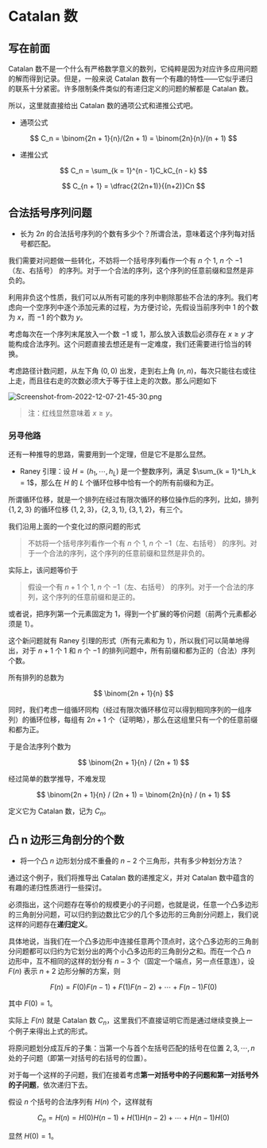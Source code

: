 # Catalan 数

## 写在前面

Catalan 数不是一个什么有严格数学意义的数列，它纯粹是因为对应许多应用问题的解而得到记录。但是，一般来说 Catalan 数有一个有趣的特性——它似乎递归的联系十分紧密。许多限制条件类似的有递归定义的问题的解都是 Catalan 数。

所以，这里就直接给出 Catalan 数的通项公式和递推公式吧。

* 通项公式

$$
C_n = \binom{2n + 1}{n}/(2n + 1) = \binom{2n}{n}/(n + 1)
$$

* 递推公式

$$
C_n = \sum_{k = 1}^{n - 1}C_kC_{n - k}
$$

$$
C_{n + 1} = \dfrac{2(2n+1)}{(n+2)}Cn
$$

## 合法括号序列问题

* 长为 $2n$ 的合法括号序列的个数有多少个？所谓合法，意味着这个序列每对括号都匹配。

我们需要对问题做一些转化，不妨将一个括号序列看作一个有 $n$ 个 $1$, $n$ 个 $-1$（左、右括号） 的序列。对于一个合法的序列，这个序列的任意前缀和显然是非负的。

利用非负这个性质，我们可以从所有可能的序列中剔除那些不合法的序列。我们考虑向一个空序列中逐个添加元素的过程，为方便讨论，先假设当前序列中 $1$ 的个数为 $x$，而 $-1$ 的个数为 $y$。

考虑每次在一个序列末尾放入一个数 $-1$ 或 $1$，那么放入该数后必须存在 $x \ge y$ 才能构成合法序列。这个问题直接去想还是有一定难度，我们还需要进行恰当的转换。

考虑路径计数问题，从左下角 $(0, 0)$ 出发，走到右上角 $(n, n)$，每次只能往右或往上走，而且往右走的次数必须大于等于往上走的次数。那么问题如下

![Screenshot-from-2022-12-07-21-45-30.png](http://image.tjzfile.xyz/images/2022/12/07/Screenshot-from-2022-12-07-21-45-3意味着0.png)

> 注：红线显然意味着 $x \ge y$。

### 另寻他路

还有一种推导的思路，需要用到一个定理，但是它不是那么显然。

* Raney 引理：设 $H=(h_1, \cdots, h_L)$ 是一个整数序列，满足 $\sum_{k = 1}^Lh_k = 1$，那么在 $H$ 的 $L$ 个循环位移中恰有一个的所有前缀和为正。

所谓循环位移，就是一个排列在经过有限次循环的移位操作后的序列，比如，排列 $\{1, 2, 3\}$ 的循环位移 $\{1, 2, 3\}$，$\{2, 3, 1\}$, $\{3, 1, 2\}$，有三个。

我们沿用上面的一个变化过的原问题的形式

> 不妨将一个括号序列看作一个有 $n$ 个 $1$, $n$ 个 $-1$（左、右括号） 的序列。对于一个合法的序列，这个序列的任意前缀和显然是非负的。

实际上，该问题等价于

> 假设一个有 $n + 1$ 个 $1$, $n$ 个 $-1$（左、右括号） 的序列。对于一个合法的序列，这个序列的任意前缀和是正的。

或者说，把序列第一个元素固定为 $1$，得到一个扩展的等价问题（前两个元素都必须是 $1$）。

这个新问题就有 Raney 引理的形式（所有元素和为 $1$），所以我们可以简单地得出，对于 $n + 1$ 个 $1$ 和 $n$ 个 $-1$ 的排列问题中，所有前缀和都为正的（合法）序列个数。

所有排列的总数为

$$
\binom{2n + 1}{n}
$$

同时，我们考虑一组循环同构（经过有限次循环移位可以得到相同序列的一组序列）的循环位移，每组有 $2n + 1$ 个（证明略），那么在这组里只有一个的任意前缀和都为正。

于是合法序列个数为

$$
\binom{2n + 1}{n} / (2n + 1)
$$

经过简单的数学推导，不难发现

$$
\binom{2n + 1}{n} / (2n + 1) = \binom{2n}{n} / (n + 1)
$$

定义它为 Catalan 数，记为 $C_n$。

## 凸 n 边形三角剖分的个数

* 将一个凸 $n$ 边形划分成不重叠的 $n - 2$ 个三角形，共有多少种划分方法？

通过这个例子，我们将推导出 Catalan 数的递推定义，并对 Catalan 数中蕴含的有趣的递归性质进行一些探讨。

必须指出，这个问题存在等价的规模更小的子问题，也就是说，任意一个凸多边形的三角剖分问题，可以归约到边数比它少的几个多边形的三角剖分问题上，我们说这样的问题存在**递归定义**。

具体地说，当我们在一个凸多边形中连接任意两个顶点时，这个凸多边形的三角剖分问题都可以归约为它划分出的两个小凸多边形的三角剖分之和。而在一个凸 $n$ 边形中，互不相同的这样的划分有 $n - 3$ 个（固定一个端点，另一点任意连），设 $F(n)$ 表示 $n + 2$ 边形分解的方案，则

$$
F(n) = F(0)F(n - 1) + F(1)F(n - 2) + \cdots + F(n - 1)F(0)
$$

其中 $F(0) = 1$。

实际上 $F(n)$ 就是 Catalan 数 $C_n$，这里我们不直接证明它而是通过继续变换上一个例子来得出上式的形式。

将原问题划分成互斥的子集：当第一个与首个左括号匹配的括号在位置 $2,3,\cdots,n$ 处的子问题（即第一对括号的右括号的位置）。

对于每一个这样的子问题，我们在接着考虑**第一对括号中的子问题和第一对括号外的子问题**，依次递归下去。

假设 $n$ 个括号的合法序列有 $H(n)$ 个，这样就有

$$
C_n = H(n) = H(0)H(n - 1) + H(1)H(n - 2) + \cdots + H(n - 1)H(0)
$$

显然 $H(0) = 1$。